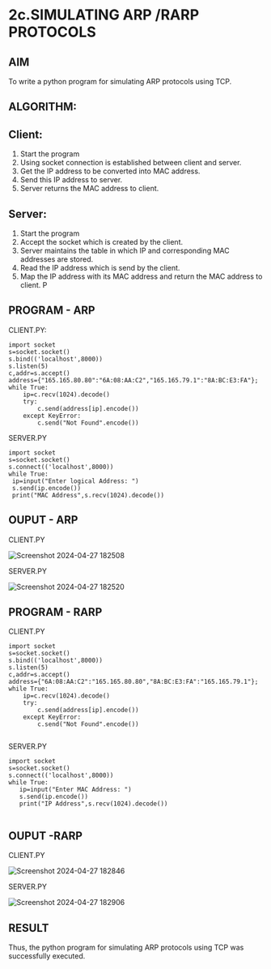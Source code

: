 # 2c.SIMULATING ARP /RARP PROTOCOLS
## AIM
To write a python program for simulating ARP protocols using TCP.  
## ALGORITHM:
## Client:
1. Start the program
2. Using socket connection is established between client and server.
3. Get the IP address to be converted into MAC address.
4. Send this IP address to server.
5. Server returns the MAC address to client.
## Server:
1. Start the program
2. Accept the socket which is created by the client.
3. Server maintains the table in which IP and corresponding MAC addresses are
stored.
4. Read the IP address which is send by the client.
5. Map the IP address with its MAC address and return the MAC address to client.
P
## PROGRAM - ARP
CLIENT.PY:
```
import socket 
s=socket.socket()
s.bind(('localhost',8000))
s.listen(5)
c,addr=s.accept()
address={"165.165.80.80":"6A:08:AA:C2","165.165.79.1":"8A:BC:E3:FA"};
while True:
    ip=c.recv(1024).decode()
    try:
        c.send(address[ip].encode())
    except KeyError:
        c.send("Not Found".encode())
```

SERVER.PY
```
import socket
s=socket.socket()
s.connect(('localhost',8000))
while True:
 ip=input("Enter logical Address: ")
 s.send(ip.encode())
 print("MAC Address",s.recv(1024).decode())

```
## OUPUT - ARP
CLIENT.PY



![Screenshot 2024-04-27 182508](https://github.com/ZafreenJagir/2c.ARP_RARP_PROTOCOLS/assets/144870573/ba376c96-7f78-48b4-90f8-8ec108059367)

SERVER.PY




![Screenshot 2024-04-27 182520](https://github.com/ZafreenJagir/2c.ARP_RARP_PROTOCOLS/assets/144870573/16edff92-d28e-4999-a8f9-f4367060c761)

## PROGRAM - RARP
CLIENT.PY
```
import socket 
s=socket.socket()
s.bind(('localhost',8000))
s.listen(5)
c,addr=s.accept()
address={"6A:08:AA:C2":"165.165.80.80","8A:BC:E3:FA":"165.165.79.1"};
while True:
    ip=c.recv(1024).decode()
    try:
        c.send(address[ip].encode())
    except KeyError:
        c.send("Not Found".encode())


```
SERVER.PY
``` 
import socket
s=socket.socket()
s.connect(('localhost',8000))
while True:
   ip=input("Enter MAC Address: ")
   s.send(ip.encode())
   print("IP Address",s.recv(1024).decode())


```
## OUPUT -RARP
CLIENT.PY




![Screenshot 2024-04-27 182846](https://github.com/ZafreenJagir/2c.ARP_RARP_PROTOCOLS/assets/144870573/b082ae43-93f7-4966-9699-6a0c35f07c3c)

SERVER.PY




![Screenshot 2024-04-27 182906](https://github.com/ZafreenJagir/2c.ARP_RARP_PROTOCOLS/assets/144870573/3ec2d3cc-c0ed-4d5e-a1f5-7c94c0bdf4d1)


## RESULT
Thus, the python program for simulating ARP protocols using TCP was successfully 
executed.
